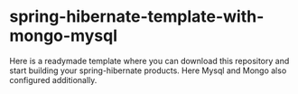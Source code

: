 spring-hibernate-template-with-mongo-mysql
==========================================

Here is a readymade template where you can download this repository and start building your spring-hibernate products.  Here Mysql and Mongo also configured additionally.
